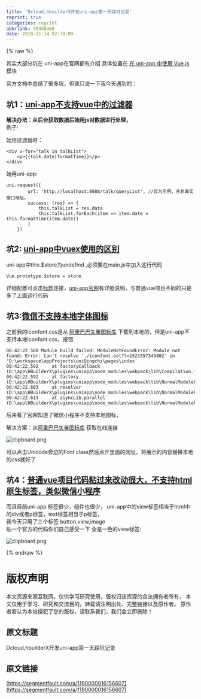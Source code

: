 ```yaml
---
title: 'Dcloud,hbuilderX开发uni-app第一天踩坑记录'
reprint: true
categories: reprint
abbrlink: 494d0a60
date: 2018-11-14 02:30:09
---
```


{% raw %}
<p>&#x5176;&#x5B9E;&#x5927;&#x90E8;&#x5206;&#x5751;&#x5728; uni-app&#x5728;&#x5B98;&#x7F51;&#x90FD;&#x6709;&#x4ECB;&#x7ECD; &#x5177;&#x4F53;&#x4F4D;&#x7F6E;&#x5728; <a href="http://uniapp.dcloud.io/use" rel="nofollow noreferrer">&#x5728; uni-app &#x4E2D;&#x4F7F;&#x7528; Vue.js</a> &#x6A21;&#x5757;</p><p>&#x5B98;&#x65B9;&#x6587;&#x6863;&#x4E2D;&#x603B;&#x7ED3;&#x4E86;&#x5F88;&#x591A;&#x5751;&#xFF0C;&#x4F46;&#x6211;&#x53EA;&#x8BF4;&#x4E00;&#x4E0B;&#x6211;&#x4ECA;&#x5929;&#x9047;&#x5230;&#x7684;&#xFF1A;</p><h2><strong>&#x5751;1&#xFF1A;<a href="http://uniapp.dcloud.io/use?id=%E4%B8%8D%E6%94%AF%E6%8C%81%E8%BF%87%E6%BB%A4%E5%99%A8" rel="nofollow noreferrer">uni-app&#x4E0D;&#x652F;&#x6301;vue&#x4E2D;&#x7684;&#x8FC7;&#x6EE4;&#x5668;</a></strong></h2><p><strong>&#x89E3;&#x51B3;&#x529E;&#x6CD5;&#xFF1A;&#x4ECE;&#x540E;&#x53F0;&#x83B7;&#x53D6;&#x6570;&#x636E;&#x540E;&#x59CB;&#x7528;js&#x5BF9;&#x6570;&#x636E;&#x8FDB;&#x884C;&#x5904;&#x7406;&#xFF0C;</strong><br>&#x4F8B;&#x5B50;:</p><p>&#x59CB;&#x7528;&#x8FC7;&#x6EE4;&#x5668;&#x65F6;&#xFF1A;</p><pre><code>&lt;div v-for=&quot;talk in talkList&quot;&gt;
    &lt;p&gt;{{talk.date|formatTime}}&lt;/p&gt;
&lt;/div&gt;</code></pre><p>&#x59CB;&#x7528;uni-app:</p><pre><code>uni.request({
        url: &apos;http://localhost:8088/talk/queryList&apos;, //&#x4EC5;&#x4E3A;&#x793A;&#x4F8B;&#xFF0C;&#x5E76;&#x975E;&#x771F;&#x5B9E;&#x63A5;&#x53E3;&#x5730;&#x5740;&#x3002;
        success: (res) =&gt; {
            this.talkList = res.data
            this.talkList.forEach(item =&gt; item.date = this.formatTime(item.date))
        }
    })
</code></pre><h2><strong>&#x5751;2: <a href="http://uniapp.dcloud.io/use?id=%E5%B8%B8%E8%A7%81%E9%97%AE%E9%A2%98" rel="nofollow noreferrer">uni-app&#x4E2D;vuex&#x4F7F;&#x7528;&#x7684;&#x533A;&#x522B;</a></strong></h2><p>uni-app&#x4E2D;this.$store&#x4E3A;undefind ,&#x5FC5;&#x987B;&#x8981;&#x5728;main.js&#x4E2D;&#x52A0;&#x5165;&#x8FD9;&#x884C;&#x4EE3;&#x7801;</p><pre><code>Vue.prototype.$store = store
</code></pre><p>&#x8BE6;&#x7EC6;&#x914D;&#x7F6E;&#x53EF;&#x70B9;&#x51FB;<a href="http://uniapp.dcloud.io/use?id=%E5%B8%B8%E8%A7%81%E9%97%AE%E9%A2%98" rel="nofollow noreferrer">&#x6807;&#x9898;</a>&#x8FDE;&#x63A5;&#xFF0C;<a href="http://uniapp.dcloud.io/use?id=%E5%B8%B8%E8%A7%81%E9%97%AE%E9%A2%98" rel="nofollow noreferrer">uni-app&#x5B98;&#x7F51;</a>&#x6709;&#x8BE6;&#x7EC6;&#x8BF4;&#x660E;&#xFF0C;&#x4E0E;&#x666E;&#x901A;vue&#x9879;&#x76EE;&#x4E0D;&#x540C;&#x7684;&#x53EA;&#x662F;&#x591A;&#x4E86;&#x4E0A;&#x9762;&#x8FD9;&#x884C;&#x4EE3;&#x7801;</p><h2><strong>&#x5751;3:<a href="http://uniapp.dcloud.io/matter" rel="nofollow noreferrer">&#x5FAE;&#x4FE1;&#x4E0D;&#x652F;&#x6301;&#x672C;&#x5730;&#x5B57;&#x4F53;&#x56FE;&#x6807;</a></strong></h2><p>&#x4E4B;&#x524D;&#x6211;&#x7684;iconfont.css&#x662F;&#x4ECE; <a href="http://www.iconfont.cn/" rel="nofollow noreferrer">&#x963F;&#x91CC;&#x5DF4;&#x5DF4;&#x77E2;&#x91CF;&#x56FE;&#x6807;&#x5E93;</a> &#x4E0B;&#x8F7D;&#x5230;&#x672C;&#x5730;&#x7684;&#xFF0C;&#x4F46;&#x662F;uni-app&#x4E0D;&#x652F;&#x6301;&#x672C;&#x5730;iconfont.css&#xFF0C;&#x62A5;&#x9519;</p><pre><code>00:42:22.580 Module build failed: ModuleNotFoundError: Module not found: Error: Can&apos;t resolve &apos;./iconfont.eot?t=1521557349802&apos; in &apos;D:\workspace\appProjects\uniQingchi\pages\index&apos;
00:42:22.592     at factoryCallback (D:\app\HBuilderX\plugins\uniapp\node_modules\webpack\lib\Compilation.js:264:39)
00:42:22.592     at factory (D:\app\HBuilderX\plugins\uniapp\node_modules\webpack\lib\NormalModuleFactory.js:247:20)
00:42:22.603     at resolver (D:\app\HBuilderX\plugins\uniapp\node_modules\webpack\lib\NormalModuleFactory.js:65:21)
00:42:22.613     at asyncLib.parallel (D:\app\HBuilderX\plugins\uniapp\node_modules\webpack\lib\NormalModuleFactory.js:138:21)
</code></pre><p>&#x540E;&#x6765;&#x770B;&#x4E86;&#x5B98;&#x7F51;&#x77E5;&#x9053;&#x4E86;&#x5FAE;&#x4FE1;&#x5C0F;&#x7A0B;&#x5E8F;&#x4E0D;&#x652F;&#x6301;&#x672C;&#x5730;&#x56FE;&#x6807;&#xFF0C;</p><p>&#x89E3;&#x51B3;&#x65B9;&#x6848;&#xFF1A;&#x4ECE;<a href="http://www.iconfont.cn/" rel="nofollow noreferrer">&#x963F;&#x91CC;&#x5DF4;&#x5DF4;&#x77E2;&#x91CF;&#x56FE;&#x6807;&#x5E93;</a> &#x83B7;&#x53D6;&#x5728;&#x7EBF;&#x8FDE;&#x63A5;</p><p><span class="img-wrap"><img data-src="/img/bVbfXdF?w=2153&amp;h=897" src="https://static.alili.tech/img/bVbfXdF?w=2153&amp;h=897" alt="clipboard.png" title="clipboard.png"></span></p><p>&#x53EF;&#x4EE5;&#x70B9;&#x51FB;Unicode&#x65C1;&#x8FB9;&#x7684;Font class&#x7136;&#x540E;&#x70B9;&#x5F00;&#x91CC;&#x9762;&#x7684;&#x7F51;&#x5740;&#xFF0C;&#x5C06;&#x5C55;&#x793A;&#x7684;&#x5185;&#x5BB9;&#x66FF;&#x6362;&#x672C;&#x5730;&#x7684;css&#x5C31;&#x597D;&#x4E86;</p><h2>&#x5751;4&#xFF1A;<a href="http://uniapp.dcloud.io/matter" rel="nofollow noreferrer">&#x666E;&#x901A;vue&#x9879;&#x76EE;&#x4EE3;&#x7801;&#x7C98;&#x8FC7;&#x6765;&#x6539;&#x52A8;&#x5F88;&#x5927;&#xFF0C;&#x4E0D;&#x652F;&#x6301;html&#x539F;&#x751F;&#x6807;&#x7B7E;&#xFF0C;&#x7C7B;&#x4F3C;&#x5FAE;&#x4FE1;&#x5C0F;&#x7A0B;&#x5E8F;</a></h2><p>&#x800C;&#x4E14;&#x76EE;&#x524D;uni-app &#x6807;&#x7B7E;&#x5F88;&#x5C11;&#xFF0C;&#x7EC4;&#x4EF6;&#x4E5F;&#x5F88;&#x5C11;&#xFF0C; uni-app&#x4E2D;&#x7684;view&#x6807;&#x7B7E;&#x76F8;&#x5F53;&#x4E8E;html&#x4E2D;&#x7684;div&#x6216;&#x8005;p&#x6807;&#x7B7E;&#xFF0C;text&#x6807;&#x7B7E;&#x76F8;&#x5F53;&#x4E8E;p&#x6807;&#x7B7E;&#xFF0C;<br>&#x6211;&#x4ECA;&#x5929;&#x53EA;&#x7528;&#x4E86;&#x4E09;&#x4E2A;&#x6807;&#x7B7E; button,view,image<br>&#x8D34;&#x4E00;&#x4E2A;&#x5B98;&#x65B9;&#x7684;&#x4EE3;&#x7801;&#x4F60;&#x4EEC;&#x81EA;&#x5DF1;&#x611F;&#x53D7;&#x4E00;&#x4E0B; &#x5168;&#x662F;&#x4E00;&#x8272;&#x7684;view&#x6807;&#x7B7E;:</p><p><span class="img-wrap"><img data-src="/img/bVbfXeu?w=2058&amp;h=1193" src="https://static.alili.tech/img/bVbfXeu?w=2058&amp;h=1193" alt="clipboard.png" title="clipboard.png"></span></p>
{% endraw %}

# 版权声明
本文资源来源互联网，仅供学习研究使用，版权归该资源的合法拥有者所有，
本文仅用于学习、研究和交流目的。转载请注明出处、完整链接以及原作者。
原作者若认为本站侵犯了您的版权，请联系我们，我们会立即删除！

## 原文标题
Dcloud,hbuilderX开发uni-app第一天踩坑记录

## 原文链接
[https://segmentfault.com/a/1190000016156607](https://segmentfault.com/a/1190000016156607)


